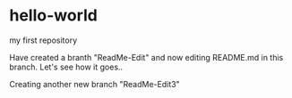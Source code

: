 # hello-world
my first repository

Have created a branth "ReadMe-Edit" and now editing README.md in this branch. 
Let's see how it goes..

Creating another new branch "ReadMe-Edit3"
